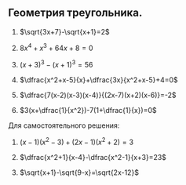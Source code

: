## Геометрия треугольника.

1) $\sqrt{3x+7}-\sqrt{x+1}=2$

2) $8x^4+x^3+64x+8=0$

3) $(x+3)^3-(x+1)^3=56$

4) $\dfrac{x^2+x-5}{x}+\dfrac{3x}{x^2+x-5}+4=0$
   
5) $\dfrac{7(x-2)(x-3)(x-4)}{(2x-7)(x+2)(x-6)}=-2$

6) $3(x+\dfrac{1}{x^2})-7(1+\dfrac{1}{x})=0$

Для самостоятельного решения:

1) $(x-1)(x^2-3)+(2x-1)(x^2+2)=3$

2) $\dfrac{x^2+1}{x-4}-\dfrac{x^2-1}{x+3}=23$

3) $\sqrt{x+1}-\sqrt{9-x}=\sqrt{2x-12}$